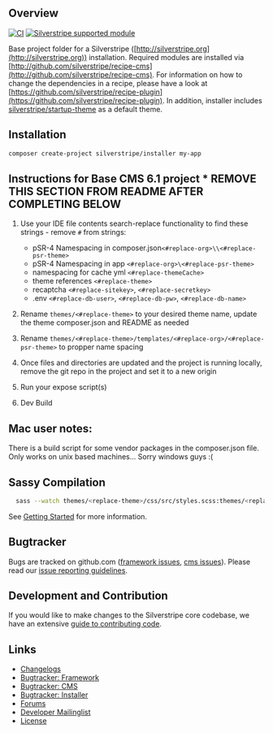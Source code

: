 ## Overview

[![CI](https://github.com/silverstripe/silverstripe-installer/actions/workflows/ci.yml/badge.svg)](https://github.com/silverstripe/silverstripe-installer/actions/workflows/ci.yml)
[![Silverstripe supported module](https://img.shields.io/badge/silverstripe-supported-0071C4.svg)](https://www.silverstripe.org/software/addons/silverstripe-commercially-supported-module-list/)

Base project folder for a Silverstripe ([http://silverstripe.org](http://silverstripe.org)) installation. Required modules are installed via [http://github.com/silverstripe/recipe-cms](http://github.com/silverstripe/recipe-cms). For information on how to change the dependencies in a recipe, please have a look at [https://github.com/silverstripe/recipe-plugin](https://github.com/silverstripe/recipe-plugin). In addition, installer includes [silverstripe/startup-theme](https://github.com/silverstripe/startup-theme) as a default theme.

## Installation

```sh
composer create-project silverstripe/installer my-app
```

## Instructions for Base CMS 6.1 project  * REMOVE THIS SECTION FROM README AFTER COMPLETING BELOW

1. Use your IDE file contents search-replace functionality to find these strings - remove `#` from strings:
    * pSR-4 Namespacing in composer.json`<#replace-org>\\<#replace-psr-theme>`
    * pSR-4 Namespacing in app `<#replace-org>\<#replace-psr-theme>`
    * namespacing for cache yml `<#replace-themeCache>`
    * theme references `<#replace-theme>`
    * recaptcha `<#replace-sitekey>`, `<#replace-secretkey>`
    * .env `<#replace-db-user>`, `<#replace-db-pw>`, `<#replace-db-name>`
   
2. Rename `themes/<#replace-theme>` to your desired theme name, update the theme composer.json and README as needed

3. Rename `themes/<#replace-theme>/templates/<#replace-org>/<#replace-psr-theme>` to propper name spacing
   
4. Once files and directories are updated and the project is running locally, remove the git repo in the project and set it to a new origin

5. Run your expose script(s)

6. Dev Build

## Mac user notes:

There is a build script for some vendor packages in the composer.json file. Only works on unix based machines... Sorry windows guys :(

## Sassy Compilation ##

```sh
  sass --watch themes/<replace-theme>/css/src/styles.scss:themes/<replace-theme>/css/dist/styles.min.css --style compressed
```

See [Getting Started](https://docs.silverstripe.org/en/getting_started/) for more information.

## Bugtracker

Bugs are tracked on github.com ([framework issues](https://github.com/silverstripe/silverstripe-framework/issues),
[cms issues](https://github.com/silverstripe/silverstripe-cms/issues)).
Please read our [issue reporting guidelines](https://docs.silverstripe.org/en/contributing/issues_and_bugs/).

## Development and Contribution

If you would like to make changes to the Silverstripe core codebase, we have an extensive [guide to contributing code](https://docs.silverstripe.org/en/contributing/code/).

## Links

 * [Changelogs](https://docs.silverstripe.org/en/changelogs/)
 * [Bugtracker: Framework](https://github.com/silverstripe/silverstripe-framework/issues)
 * [Bugtracker: CMS](https://github.com/silverstripe/silverstripe-cms/issues)
 * [Bugtracker: Installer](https://github.com/silverstripe/silverstripe-installer/issues)
 * [Forums](http://silverstripe.org/forums)
 * [Developer Mailinglist](https://groups.google.com/forum/#!forum/silverstripe-dev)
 * [License](./LICENSE)
